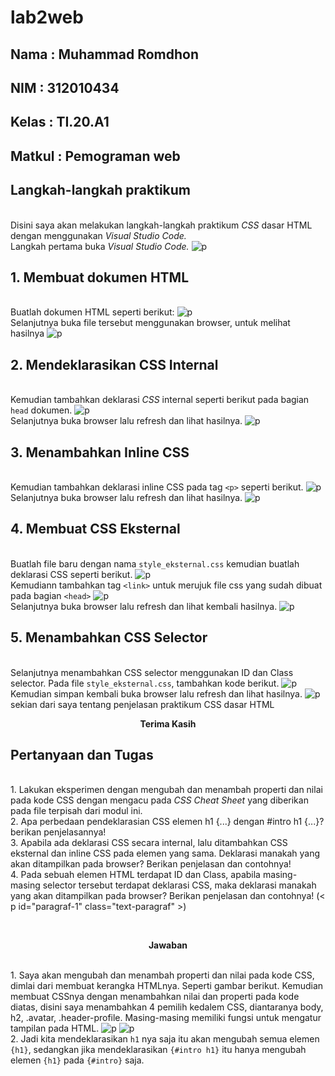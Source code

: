 # lab2web

## Nama     : Muhammad Romdhon
## NIM      : 312010434
## Kelas    : TI.20.A1
## Matkul   : Pemograman web

## Langkah-langkah praktikum
<br> Disini saya akan melakukan langkah-langkah praktikum *CSS* dasar HTML dengan menggunakan *Visual Studio Code.*
<br>Langkah pertama buka *Visual Studio Code.*
![p](gambar/ss0.png)

## 1. Membuat dokumen HTML
<br> Buatlah dokumen HTML seperti berikut:
![p](gambar/ss1.png)
<br> Selanjutnya buka file tersebut menggunakan browser, untuk melihat hasilnya
![p](gambar/ss2.png)

## 2. Mendeklarasikan CSS Internal
<br>Kemudian tambahkan deklarasi *CSS* internal seperti berikut pada bagian `head` dokumen.
![p](gambar/ss3.png)
<br>Selanjutnya buka browser lalu refresh dan lihat hasilnya.
![p](gambar/ss4.png)

## 3. Menambahkan Inline CSS
<br> Kemudian tambahkan deklarasi inline CSS pada tag `<p>` seperti berikut.
![p](gambar/ss5.png)
<br> Selanjutnya buka browser lalu refresh dan lihat hasilnya.
![p](gambar/ss6.png)

## 4. Membuat CSS Eksternal
<br> Buatlah file baru dengan nama `style_eksternal.css` kemudian buatlah deklarasi CSS seperti berikut.
![p](gambar/ss7.png)
<br> Kemudiann tambahkan tag `<link>` untuk merujuk file css yang sudah dibuat pada bagian `<head>`
![p](gambar/ss8.png)
<br> Selanjutnya buka browser lalu refresh dan lihat kembali hasilnya.
![p](gambar/ss9.png)

## 5. Menambahkan CSS Selector
<br>Selanjutnya menambahkan CSS selector menggunakan ID dan Class selector. Pada file `style_eksternal.css`, tambahkan kode berikut.
![p](gambar/ss10.png)
<br>Kemudian simpan kembali buka browser lalu refresh dan lihat hasilnya.
![p](gambar/ss11.png)
<br> sekian dari saya tentang penjelasan praktikum CSS dasar HTML
<br> <p align="center"> **Terima Kasih**

## Pertanyaan dan Tugas
<br> 1. Lakukan eksperimen dengan mengubah dan menambah properti dan nilai pada kode CSS
dengan mengacu pada *CSS Cheat Sheet* yang diberikan pada file terpisah dari modul ini.
<br> 2. Apa perbedaan pendeklarasian CSS elemen h1 {...} dengan #intro h1 {...}? berikan
penjelasannya!
<br> 3. Apabila ada deklarasi CSS secara internal, lalu ditambahkan CSS eksternal dan inline CSS pada
elemen yang sama. Deklarasi manakah yang akan ditampilkan pada browser? Berikan
penjelasan dan contohnya!
<br> 4. Pada sebuah elemen HTML terdapat ID dan Class, apabila masing-masing selector tersebut
terdapat deklarasi CSS, maka deklarasi manakah yang akan ditampilkan pada browser?
Berikan penjelasan dan contohnya! (< p id="paragraf-1" class="text-paragraf" >)

<br> <p align="center"> **Jawaban**

<br> 1. Saya akan mengubah dan menambah properti dan nilai pada kode CSS, dimlai dari membuat kerangka HTMLnya. Seperti gambar berikut. Kemudian membuat CSSnya dengan menambahkan nilai dan properti pada kode diatas, disini saya menambahkan 4 pemilih kedalem CSS, diantaranya body, h2, .avatar, .header-profile. Masing-masing memiliki fungsi untuk mengatur tampilan pada HTML.
![p](gambar/ss12.png)
![p](gambar/ss13.png)
<br> 2. Jadi kita mendeklarasikan `h1` nya saja itu akan mengubah semua elemen `{h1}`, sedangkan jika mendeklarasikan `{#intro h1}` itu hanya mengubah elemen `{h1}` pada `{#intro}` saja.

